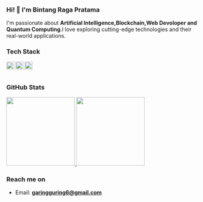 ### Hi! 👋 I'm Bintang Raga Pratama  

I'm passionate about **Artificial Intelligence,Blockchain,Web Devoloper and Quantum Computing**.I love exploring cutting-edge technologies and their real-world applications.  

### **Tech Stack**
<a href="#"><img align="left" alt="Python" title="Python" width="21px" src="https://upload.wikimedia.org/wikipedia/commons/c/c3/Python-logo-notext.svg" /></a>
<a href="https://ethereum.org/en/developers/"><img align="left" alt="Ethereum" title="Ethereum" width="21px" src="https://upload.wikimedia.org/wikipedia/commons/0/05/Ethereum_logo_2014.svg" /></a>
<a href="https://www.tensorflow.org/"><img align="left" alt="TensorFlow" title="TensorFlow" width="21px" src="https://upload.wikimedia.org/wikipedia/commons/2/2d/Tensorflow_logo.svg" /></a>
<br><br>

### **GitHub Stats**
<p align="left">
<a href="https://github.com/SuryakandaRagaWistara">
  <img height="180em" src="https://github-readme-stats-eight-theta.vercel.app/api?username=SuryakandaRagaWistara&show_icons=true&theme=algolia&include_all_commits=true&count_private=true"/>
  <img height="180em" src="https://github-readme-stats-eight-theta.vercel.app/api/top-langs/?username=SuryakandaRagaWistara&layout=compact&langs_count=8&theme=algolia"/>
</a>
</p>

### **Reach me on**
- Email: **garingguring6@gmail.com**  

